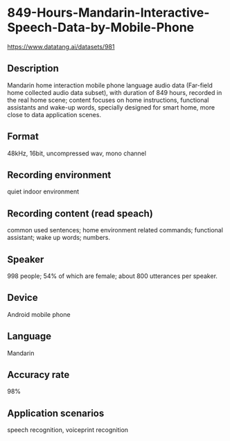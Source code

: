 # 849-Hours-Mandarin-Interactive-Speech-Data-by-Mobile-Phone
https://www.datatang.ai/datasets/981

## Description
Mandarin home interaction mobile phone language audio data (Far-field home collected audio data subset), with duration of 849 hours, recorded in the real home scene; content focuses on home instructions, functional assistants and wake-up words, specially designed for smart home, more close to data application scenes.

## Format
48kHz, 16bit, uncompressed wav, mono channel

## Recording environment
quiet indoor environment

## Recording content (read speach)
common used sentences; home environment related commands; functional assistant; wake up words; numbers.

## Speaker
998 people; 54% of which are female; about 800 utterances per speaker.

## Device
Android mobile phone

## Language
Mandarin

## Accuracy rate
98%

## Application scenarios
speech recognition, voiceprint recognition

